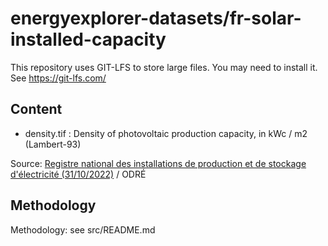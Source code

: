 # energyexplorer-datasets/fr-solar-installed-capacity

This repository uses GIT-LFS to store large files. You may need to install it. See https://git-lfs.com/

## Content

- density.tif : Density of photovoltaic production capacity, in kWc / m2 (Lambert-93)

Source: [Registre national des installations de production et de stockage d'électricité (31/10/2022)](https://odre.opendatasoft.com/explore/dataset/registre-national-installation-production-stockage-electricite-agrege/information) / ODRÉ

## Methodology

Methodology: see src/README.md